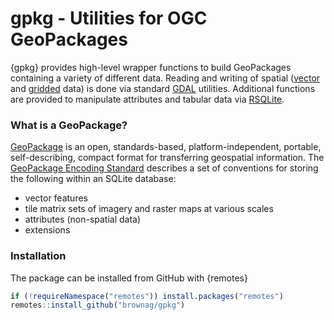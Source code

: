 # gpkg - Utilities for OGC GeoPackages

{gpkg} provides high-level wrapper functions to build GeoPackages containing a variety of different data. Reading and writing of spatial ([vector](http://www.gdal.org/drv_geopackage.html) and [gridded](http://www.gdal.org/drv_geopackage_raster.html) data) is done via standard [GDAL](http://www.gdal.org/) utilities. Additional functions are provided to manipulate attributes and tabular data via [RSQLite](https://cran.r-project.org/web/packages/RSQLite/index.html).


### What is a GeoPackage?

[GeoPackage](https://www.geopackage.org/) is an open, standards-based, platform-independent, portable, self-describing, compact format for transferring geospatial information. The [GeoPackage Encoding Standard](https://www.ogc.org/standards/geopackage) describes a set of conventions for storing the following within an SQLite database:
  -  vector features
  -  tile matrix sets of imagery and raster maps at various scales
  -  attributes (non-spatial data)
  -  extensions

### Installation

The package can be installed from GitHub with {remotes}

```r
if (!requireNamespace("remotes")) install.packages("remotes")
remotes::install_github("brownag/gpkg")
```

